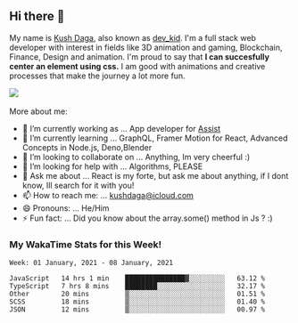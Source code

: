 ## Hi there 👋
My name is [Kush Daga](https://kushdaga.webflow.io), also known as [dev_kid](https://instagram.com/dev_kid). I'm a full stack web developer with interest in fields like 3D animation and gaming, Blockchain, Finance, Design and animation. I'm proud to say that **I can succesfully center an element using css.** I am good with animations and creative processes that make the journey a lot more fun.

![](https://komarev.com/ghpvc/?username=kush-daga&style=flat-square&color=red)
<br></br>
More about me:

- 🔭 I’m currently working as ... App developer for [Assist](https://getassist.app) 
- 🌱 I’m currently learning ... GraphQL, Framer Motion for React, Advanced Concepts in Node.js, Deno,Blender
- 👯 I’m looking to collaborate on ... Anything, Im very cheerful :)
- 🤔 I’m looking for help with ... Algorithms, PLEASE
- 💬 Ask me about ... React is my forte, but ask me about anything, if I dont know, Ill search for it with you! 
- 📫 How to reach me: ... kushdaga@icloud.com
- 😄 Pronouns: ... He/Him
- ⚡ Fun fact: ... Did you know about the array.some() method in Js ? :)

### My WakaTime Stats for this Week!
<!--START_SECTION:waka-->
```text
Week: 01 January, 2021 - 08 January, 2021

JavaScript   14 hrs 1 min    ███████████████▓░░░░░░░░░   63.12 % 
TypeScript   7 hrs 8 mins    ████████░░░░░░░░░░░░░░░░░   32.17 % 
Other        20 mins         ▒░░░░░░░░░░░░░░░░░░░░░░░░   01.51 % 
SCSS         18 mins         ▒░░░░░░░░░░░░░░░░░░░░░░░░   01.40 % 
JSON         12 mins         ▒░░░░░░░░░░░░░░░░░░░░░░░░   00.97 % 
```
<!--END_SECTION:waka-->
